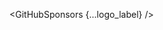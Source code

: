 <script lang="ts">
  import { GitHubSponsors } from 'svelte-shields'
  import type { GitHubSponsorsPropsType } from 'svelte-shields';
  
  const logo_label: GitHubSponsorsPropsType = {
    user: 'sveltejs',
    logo: 'svelte',
    label: 'SVELTE'
  }
</script>

<GitHubSponsors {...logo_label} />